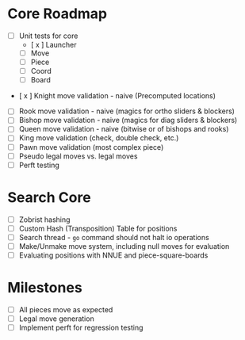 # Core Roadmap
- [ ] Unit tests for core
    - [ x ] Launcher
    - [ ] Move
    - [ ] Piece
    - [ ] Coord
    - [ ] Board
- [ x ] Knight move validation - naive (Precomputed locations)
- [ ] Rook move validation - naive (magics for ortho sliders & blockers)
- [ ] Bishop move validation - naive (magics for diag sliders & blockers)
- [ ] Queen move validation - naive (bitwise or of bishops and rooks)
- [ ] King move validation (check, double check, etc.)
- [ ] Pawn move validation (most complex piece)
- [ ] Pseudo legal moves vs. legal moves
- [ ] Perft testing

# Search Core
- [ ] Zobrist hashing
- [ ] Custom Hash (Transposition) Table for positions
- [ ] Search thread - `go` command should not halt io operations
- [ ] Make/Unmake move system, including null moves for evaluation
- [ ] Evaluating positions with NNUE and piece-square-boards

# Milestones
- [ ] All pieces move as expected
- [ ] Legal move generation
- [ ] Implement perft for regression testing